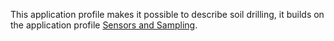 This application profile makes it possible to describe soil drilling, it builds on the application profile [Sensors and Sampling](https://data.vlaanderen.be/doc/applicatieprofiel/sensoren-en-bemonstering/).